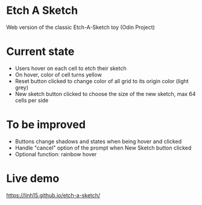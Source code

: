 # Etch A Sketch
Web version of the classic Etch-A-Sketch toy (Odin Project)

# Current state
- Users hover on each cell to etch their sketch
- On hover, color of cell turns yellow
- Reset button clicked to change color of all grid to its origin color (light grey)
- New sketch button clicked to choose the size of the new sketch, max 64 cells per side

# To be improved
- Buttons change shadows and states when being hover and clicked
- Handle "cancel" option of the prompt when New Sketch button clicked
- Optional function: rainbow hover

# Live demo
https://linh15.github.io/etch-a-sketch/
